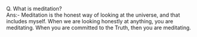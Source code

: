 
Q. What is meditation?   
Ans:- Meditation is the honest way of looking at the universe, and that includes myself. When we are looking honestly at anything, you are meditating. When you are committed to the Truth, then you are meditating.

